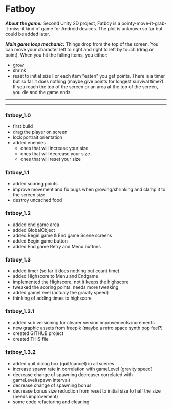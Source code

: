 # Fatboy
***About the game:***
Second Unity 2D project, Fatboy is a pointy-move-it-grab-it-miss-it kind of game for Android devices. The plot is unknown so far but could be added later.

***Main game loop mechanic:***
Things drop from the top of the screen. You can move your character left to right and right to left by touch (drag or point). When you hit the falling items, you either:
- grow
- shrink
- reset to initial size
For each item "eaten" you get points. There is a timer but so far it does nothing (maybe give points for longest survival time?). If you reach the top of the screen or an area at the top of the screen, you die and the game ends.

------------


------------


### fatboy_1.0
- first build
- drag the player on screen
- lock portrait orientation
- added enemies 
	- ones that will increase your size
	- ones that will decrease your size
	- ones that will reset your size
	
### fatboy_1.1
- added scoring points
- improve movement and fix bugs when growing/shrinking and clamp it to the screen size
- destroy uncached food

### fatboy_1.2
- added end game area
- added GlobalObject
- added Begin game  & End game Scene screens
- added Begin game button
- added End game Retry and Menu buttons

### fatboy_1.3
- added timer (so far it does nothing but count time)
- added Highscore to Menu and Endgame
- implemented the Highscore, not it keeps the highscore
- tweaked the scoring points. needs more tweaking
- added gameLevel (actualy the gravity speed)
- thinking of adding times to highscore

### fatboy_1.3.1
- added sub versioning for clearer version improvements increments
- new graphic assets from freepik (maybe a retro space synth pop feel?)
- created GITHUB project
- created THIS file

### fatboy_1.3.2
- added quit dialog box (quit/cancel) in all scenes
- increase spawn rate in correlation with gameLevel (gravity speed)
- decrease change of spawning decreaser correlated with gameLevel(spawn interval)
- decrease change of spawning bonus 
- decrease bonus size reduction from reset to initial size to half the size (needs improvement)
- some code refactoring and cleaning
